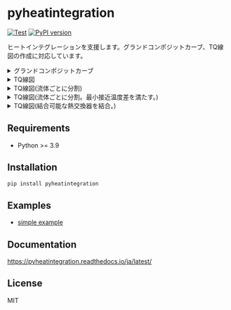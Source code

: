 # pyheatintegration

[![Test](https://github.com/tarao1006/pyheatintegration/actions/workflows/test.yml/badge.svg)](https://github.com/tarao1006/pyheatintegration/actions/workflows/test.yml)
[![PyPI version](https://badge.fury.io/py/pyheatintegration.svg)](https://badge.fury.io/py/pyheatintegration)

ヒートインテグレーションを支援します。グランドコンポジットカーブ、TQ線図の作成に対応しています。

<details>
  <summary>グランドコンポジットカーブ</summary>
  <img src="https://raw.githubusercontent.com/tarao1006/pyheatintegration/develop/examples/simple/grand_composite_curve.png" width="400">
</details>

<details>
  <summary>TQ線図</summary>
  <img src="https://raw.githubusercontent.com/tarao1006/pyheatintegration/develop/examples/simple/tq_diagram.png" width="400">
</details>

<details>
  <summary>TQ線図(流体ごとに分割)</summary>
  <img src="https://raw.githubusercontent.com/tarao1006/pyheatintegration/develop/examples/simple/tq_diagram_separated.png" width="400">
</details>

<details>
  <summary>TQ線図(流体ごとに分割。最小接近温度差を満たす。)</summary>
  <img src="https://raw.githubusercontent.com/tarao1006/pyheatintegration/develop/examples/simple/tq_diagram_splitted.png" width="400">
</details>

<details>
  <summary>TQ線図(結合可能な熱交換器を結合。)</summary>
  <img src="https://raw.githubusercontent.com/tarao1006/pyheatintegration/develop/examples/simple/tq_diagram_merged.png" width="400">
</details>

## Requirements

- Python >= 3.9

## Installation

``` sh
pip install pyheatintegration
```

## Examples

- [simple example](https://github.com/tarao1006/pyheatintegration/tree/main/examples/simple)

## Documentation

https://pyheatintegration.readthedocs.io/ja/latest/

## License

MIT
